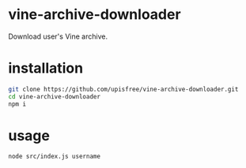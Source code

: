 # vine-archive-downloader
Download user's Vine archive.

# installation
```bash
git clone https://github.com/upisfree/vine-archive-downloader.git
cd vine-archive-downloader
npm i
```

# usage
```bash
node src/index.js username
```

